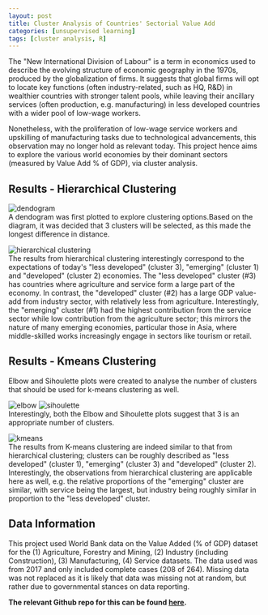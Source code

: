 ```yaml
---
layout: post
title: Cluster Analysis of Countries' Sectorial Value Add
categories: [unsupervised learning]
tags: [cluster analysis, R]
---
```

The "New International Division of Labour" is a term in economics used to describe the evolving structure of economic geography in the 1970s, produced by the globalization of firms. It suggests that global firms will opt to locate key functions (often industry-related, such as HQ, R&D) in wealthier countries with stronger talent pools, while leaving their ancillary services (often production, e.g. manufacturing) in less developed countries with a wider pool of low-wage workers.  

Nonetheless, with the proliferation of low-wage service workers and upskilling of manufacturing tasks due to technological advancements, this observation may no longer hold as relevant today. This project hence aims to explore the various world economies by their dominant sectors (measured by Value Add % of GDP), via cluster analysis.  

## Results - Hierarchical Clustering
![dendogram](https://raw.githubusercontent.com/jolene-lim/cluster_valueadd/master/cluster_econ_gdpp_dend.png)  
A dendogram was first plotted to explore clustering options.Based on the diagram, it was decided that 3 clusters will be selected, as this made the longest difference in distance.

![hierarchical clustering](https://raw.githubusercontent.com/jolene-lim/cluster_valueadd/master/cluster_econ_gdpp_hclust.png)  
The results from hierarchical clustering interestingly correspond to the expectations of today's "less developed" (cluster 3), "emerging" (cluster 1) and "developed" (cluster 2) economies. The "less developed" cluster (#3) has countries where agriculture and service form a large part of the economy. In contrast, the "developed" cluster (#2) has a large GDP value-add from industry sector, with relatively less from agriculture. Interestingly, the "emerging" cluster (#1) had the highest contribution from the service sector while low contribution from the agriculture sector; this mirrors the nature of many emerging economies, particular those in Asia, where middle-skilled works increasingly engage in sectors like tourism or retail.  

## Results - Kmeans Clustering
Elbow and Sihoulette plots were created to analyse the number of clusters that should be used for k-means clustering as well.

![elbow](https://raw.githubusercontent.com/jolene-lim/cluster_valueadd/master/Elbow.png) 
![sihoulette](https://raw.githubusercontent.com/jolene-lim/cluster_valueadd/master/sihoulette.png)  
Interestingly, both the Elbow and Sihoulette plots suggest that 3 is an appropriate number of clusters.

![kmeans](https://raw.githubusercontent.com/jolene-lim/cluster_valueadd/master/cluster_econ_gdpp_kmeans.png)  
The results from K-means clustering are indeed similar to that from hierarchical clustering; clusters can be roughly described as "less developed" (cluster 1), "emerging" (cluster 3) and "developed" (cluster 2). Interestingly, the observations from hierarchical clustering are applicable here as well, e.g. the relative proportions of the "emerging" cluster are similar, with service being the largest, but industry being roughly similar in proportion to the "less developed" cluster.

## Data Information
This project used World Bank data on the Value Added (% of GDP) dataset for the (1) Agriculture, Forestry and Mining, (2) Industry (including Construction), (3) Manufacturing, (4) Service datasets. The data used was from 2017 and only included complete cases (208 of 264). Missing data was not replaced as it is likely that data was missing not at random, but rather due to governmental stances on data reporting. 

<b>The relevant Github repo for this can be found <a href="https://github.com/jolene-lim/cluster_valueadd">here</a>.</b>
